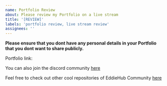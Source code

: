 ```yaml
---
name: Portfolio Review
about: Please review my Portfolio on a live stream
title: '[REVIEW]'
labels: 'portfolio review, live stream review'
assignees: ''
---
```


**Please ensure that you dont have any personal details in your Portfolio that you dont want to share publicly.**

Portfolio link: 

You can also join the discord community [here](http://discord.eddiehub.org)

Feel free to check out other cool repositories of EddieHub Community [here](https://github.com/EddieHubCommunity)
